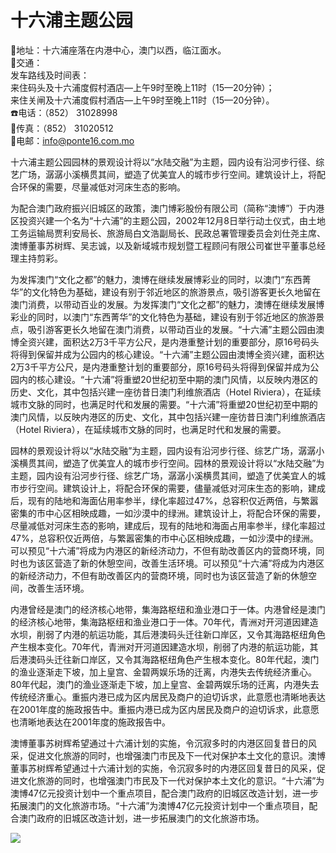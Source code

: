 # 十六浦主题公园  
📍地址：十六浦座落在内港中心，澳门以西，临江面水。  
🚌交通：  
发车路线及时间表：  
来住码头及十六浦度假村酒店—上午9时至晚上11时（15—20分钟）；  
来住关闸及十六浦度假村酒店—上午9时至晚上11时（15—20分钟）。  
☎️电话：（852） 31028998  
📠传真：（852） 31020512  
📨电邮：info@ponte16.com.mo  

十六浦主题公园园林的景观设计将以“水陆交融”为主题，园内设有沿河步行径、综艺广场，潺潺小溪横贯其间，塑造了优美宜人的城市步行空间。建筑设计上，将配合环保的需要，尽量减低对河床生态的影响。  

为配合澳门政府振兴旧城区的政策，澳门博彩股份有限公司（简称“澳博”）于内港区投资兴建一个名为“十六浦”的主题公园，2002年12月8日举行动土仪式，由土地工务运输局贾利安局长、旅游局白文浩副局长、民政总署管理委员会刘仕尧主席、澳博董事苏树辉、吴志诚，以及新域城市规划暨工程顾问有限公司崔世平董事总经理主持剪彩。  

为发挥澳门“文化之都”的魅力，澳博在继续发展博彩业的同时，以澳门“东西菁华”的文化特色为基础，建设有别于邻近地区的旅游景点，吸引游客更长久地留在澳门消费，以带动百业的发展。为发挥澳门“文化之都”的魅力，澳博在继续发展博彩业的同时，以澳门“东西菁华”的文化特色为基础，建设有别于邻近地区的旅游景点，吸引游客更长久地留在澳门消费，以带动百业的发展。“十六浦”主题公园由澳博全资兴建，面积达2万3千平方公尺，是内港重整计划的重要部分，原16号码头将得到保留并成为公园内的核心建设。“十六浦”主题公园由澳博全资兴建，面积达2万3千平方公尺，是内港重整计划的重要部分，原16号码头将得到保留并成为公园内的核心建设。“十六浦”将重塑20世纪初至中期的澳门风情，以反映内港区的历史、文化，其中包括兴建一座彷昔日澳门利维旅酒店（Hotel Riviera），在延续城市文脉的同时，也满足时代和发展的需要。“十六浦”将重塑20世纪初至中期的澳门风情，以反映内港区的历史、文化，其中包括兴建一座彷昔日澳门利维旅酒店（Hotel Riviera），在延续城市文脉的同时，也满足时代和发展的需要。  

园林的景观设计将以“水陆交融”为主题，园内设有沿河步行径、综艺广场，潺潺小溪横贯其间，塑造了优美宜人的城市步行空间。园林的景观设计将以“水陆交融”为主题，园内设有沿河步行径、综艺广场，潺潺小溪横贯其间，塑造了优美宜人的城市步行空间。建筑设计上，将配合环保的需要，儘量减低对河床生态的影响，建成后，现有的陆地和海面佔用率参半，绿化率超过47%，总容积仅近两倍，与繁嚣密集的市中心区相映成趣，一如沙漠中的绿洲。建筑设计上，将配合环保的需要，尽量减低对河床生态的影响，建成后，现有的陆地和海面占用率参半，绿化率超过47%，总容积仅近两倍，与繁嚣密集的市中心区相映成趣，一如沙漠中的绿洲。可以预见“十六浦”将成为内港区的新经济动力，不但有助改善区内的营商环境，同时也为该区营造了新的休憩空间，改善生活环境。可以预见“十六浦”将成为内港区的新经济动力，不但有助改善区内的营商环境，同时也为该区营造了新的休憩空间，改善生活环境。  

内港曾经是澳门的经济核心地带，集海路枢纽和渔业港口于一体。内港曾经是澳门的经济核心地带，集海路枢纽和渔业港口于一体。70年代，青洲对开河道因建造水坝，削弱了内港的航运功能，其后港澳码头迁往新口岸区，又令其海路枢纽角色产生根本变化。70年代，青洲对开河道因建造水坝，削弱了内港的航运功能，其后港澳码头迁往新口岸区，又令其海路枢纽角色产生根本变化。80年代起，澳门的渔业逐渐走下坡，加上皇宫、金碧两娱乐场的迁离，内港失去传统经济重心。80年代起，澳门的渔业逐渐走下坡，加上皇宫、金碧两娱乐场的迁离，内港失去传统经济重心。重振内港已成为区内居民及商户的迫切诉求，此意愿也清晰地表达在2001年度的施政报告中。重振内港已成为区内居民及商户的迫切诉求，此意愿也清晰地表达在2001年度的施政报告中。  

澳博董事苏树辉希望通过十六浦计划的实施，令沉寂多时的内港区回复昔日的风采，促进文化旅游的同时，也增强澳门市民及下一代对保护本土文化的意识。澳博董事苏树辉希望通过十六浦计划的实施，令沉寂多时的内港区回复昔日的风采，促进文化旅游的同时，也增强澳门市民及下一代对保护本土文化的意识。“十六浦”为澳博47亿元投资计划中一个重点项目，配合澳门政府的旧城区改造计划，进一步拓展澳门的文化旅游市场。“十六浦”为澳博47亿元投资计划中一个重点项目，配合澳门政府的旧城区改造计划，进一步拓展澳门的文化旅游市场。  

![](https://raw.gitmirror.com/szqq0512/Pic/main/img/202201212105849.png)  
